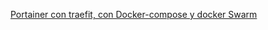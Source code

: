 
[Portainer con traefit, con Docker-compose y docker Swarm](https://documentation.portainer.io/v2.0/ad/traefik/rp-traefik/)
